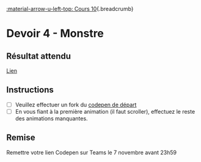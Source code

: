 [:material-arrow-u-left-top: Cours 10](../cours10.md){.breadcrumb}

# Devoir 4 - Monstre

## Résultat attendu

[Lien](https://codepen.io/tim-momo/live/MWNGNvQ/8ff43e738a881e1d88648868f49bca34)

## Instructions

- [ ] Veuillez effectuer un fork du [codepen de départ](https://codepen.io/tim-momo/pen/dyxexzB)
- [ ] En vous fiant à la première animation (il faut scroller), effectuez le reste des animations manquantes.

## Remise

Remettre votre lien Codepen sur Teams le 7 novembre avant 23h59